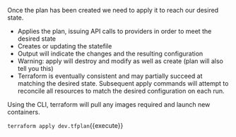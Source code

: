 Once the plan has been created we need to apply it to reach our desired state.
* Applies the plan, issuing API calls to providers in order to meet the desired state
* Creates or updating the statefile
* Output will indicate the changes and the resulting configuration
* Warning: apply will destroy and modify as well as create (plan will also tell you this)
* Terraform is eventually consistent and may partially succeed at matching the desired state. Subsequent apply commands will attempt to reconcile all resources to match the desired configuration on each run. 

Using the CLI, terraform will pull any images required and launch new containers.

`terraform apply dev.tfplan`{{execute}}
